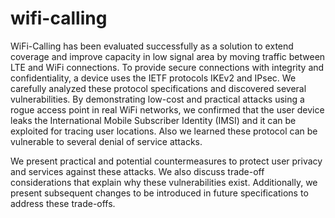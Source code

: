 # wifi-calling
WiFi-Calling has been evaluated successfully as a solution to extend coverage and improve capacity in low signal area by moving traffic between LTE and WiFi connections. To provide secure connections with integrity and confidentiality, a device uses the IETF protocols IKEv2 and IPsec. We carefully analyzed  these protocol specifications and discovered several vulnerabilities. By demonstrating low-cost and practical attacks using a rogue access point in real WiFi networks, we confirmed that the user device leaks the International Mobile Subscriber Identity (IMSI) and  it can be exploited for tracing user locations. Also we learned these protocol can be  vulnerable to several denial of service attacks.

We present practical and potential countermeasures to protect user privacy and services against these attacks. We also discuss trade-off considerations that explain why these vulnerabilities exist. Additionally, we present subsequent changes to be introduced in future specifications to address these trade-offs.

